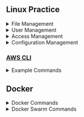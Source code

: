 

## Linux Practice
<details>
<summary>File Management</summary>
    <br/>
    
ls - list files and folder
    
```bash
ls
```
cat - describe content of file
    
```bash
cat README.txt 
```
more - describe content of file
    
```bash
more README.txt 
```
tail 
```bash
tail -f README.txt
tail -100f README.txt
tail -10f README.txt 
```
cd - change directory
```bash
cd helloworld
```

touch - create an empty file
```bash
touch README.md
touch sample.txt

```

find

find a file which name sample.txt

```bash
find ./ -name sample.txt
```
</details>

<details>
<summary>User Management</summary>
    <br/> 
    
</details>

<details>
<summary>Access Management</summary>
     <br/>
</details>

<details>
<summary>Configuration Management</summary>
 <br/>
</details>

### [AWS CLI](https://docs.aws.amazon.com/cli/latest/userguide/cli-chap-welcome.html) 


<details>
<summary>Example Commands</summary>
    <br/> 
    
Export AWS credentials in Terminal
```bash
export AWS_ACCESS_KEY_ID=AKIAIOSFODNN7EXAMPLE
export AWS_SECRET_ACCESS_KEY=wJalrXUtnFEMI/K7MDENG/bPxRfiCYEXAMPLEKEY
export AWS_DEFAULT_REGION=us-east-1
```

Describe EC2 Instances
```bash
aws ec2 describe-instances
```
List S3 Buckets
```bash
aws s3 ls
```
Create an S3 Bucket

```bash
aws s3api create-bucket --bucket test-bucket-948489282 --region us-east-1
```
Delete an S3 Bucket
```bash
aws s3api delete-bucket --bucket test-bucket-948489282 --region us-east-1
```
Create an EC2 Instance
```bash
aws ec2 run-instances --image-id ami-007855ac798b5175e --count 1 --instance-type t2.micro --key-name test-ec2 
```
Delete an EC2 Instance
```bash
aws ec2 terminate-instances --instance-ids i-394jd83kdujd83jdh7
```
</details>

## Docker

<details>
<summary>Docker Commands</summary>
 <br/>
 
```bash
docker images
docker pull nginx
docker images
docker run --name docker-nginx -p 80:80 nginx
docker run --name docker-nginx -p 80:80 -d nginx
docker ps -a 
docker rm 15748c592407 22f7a8be6d72 7a31e0f8f07a 9cefe4632514
docker run --name docker-nginx -p 80:80 -d nginx
docker ps -a
docker run --name test-nginx -p 8000:80 -d nginx
docker run --name dev-nginx -p 8001:80 -d nginx
docker run --name prod-nginx -p 8005:80 -d nginx
docker exec -it test-nginx /bin/bash
docker images 
docker ps 
docker ps -a
docker stop docker-nginx test-nginx dev-nginx myapp mydevapp
docker stop prod-nginx
docker rm mydevapp myapp prod-nginx dev-nginx test-nginx docker-nginx
docker images
docker rmi 806f89a70ff8 263083118061 080ed0ed8312 e499797894d5
docker run hello-world
```
</details>
<details>
<summary>Docker Swarm Commands</summary>
<br/>
</details>

